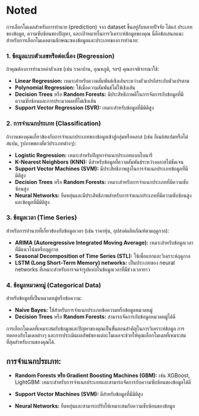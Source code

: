 # Noted

การเลือกโมเดลสำหรับการทำนาย (prediction) จาก dataset ขึ้นอยู่กับหลายปัจจัย ได้แก่ ประเภทของข้อมูล, ความซับซ้อนของปัญหา, และเป้าหมายในการวิเคราะห์ข้อมูลของคุณ นี่คือข้อเสนอแนะสำหรับการเลือกโมเดลตามลักษณะของข้อมูลและประเภทของการทำนาย:

### 1. ข้อมูลแบบตัวเลขหรือต่อเนื่อง (Regression)
ถ้าคุณต้องการทำนายค่าตัวเลข (เช่น ราคาบ้าน, อุณหภูมิ, ฯลฯ) คุณอาจพิจารณาใช้:
- **Linear Regression:** เหมาะสำหรับความสัมพันธ์เชิงเส้นระหว่างตัวแปรอิสระกับตัวแปรตาม
- **Polynomial Regression:** ใช้เมื่อความสัมพันธ์ไม่ใช่เชิงเส้น
- **Decision Trees** หรือ **Random Forests:** มีประสิทธิภาพดีในการจัดการกับข้อมูลที่มีความซับซ้อนและการประมวลผลที่ไม่เชิงเส้น
- **Support Vector Regression (SVR):** เหมาะสำหรับข้อมูลที่มีมิติสูง

### 2. การจำแนกประเภท (Classification)
ถ้างานของคุณเกี่ยวข้องกับการจำแนกประเภทของข้อมูลเข้าสู่กลุ่มหรือคลาส (เช่น อีเมล์สแปมหรือไม่สแปม, รูปภาพของสัตว์ประเภทต่างๆ):
- **Logistic Regression:** เหมาะสำหรับปัญหาจำแนกประเภทแบบไบนารี
- **K-Nearest Neighbors (KNN):** ดีสำหรับข้อมูลที่ความสัมพันธ์ระหว่างคลาสไม่ชัดเจน
- **Support Vector Machines (SVM):** มีประสิทธิภาพสูงในการจำแนกประเภทข้อมูลที่มีมิติสูง
- **Decision Trees** หรือ **Random Forests:** เหมาะสำหรับการจำแนกประเภทที่มีความซับซ้อนสูง
- **Neural Networks:** ยืดหยุ่นและมีประสิทธิภาพสำหรับการจำแนกประเภทที่มีความซับซ้อนสูงและข้อมูลที่มีมิติสูง

### 3. ข้อมูลเวลา (Time Series)
สำหรับการทำนายที่เกี่ยวข้องกับข้อมูลเวลา (เช่น ราคาหุ้น, อุปสงค์ผลิตภัณฑ์ตามฤดูกาล):
- **ARIMA (Autoregressive Integrated Moving Average):** เหมาะสำหรับข้อมูลเวลาที่มีแนวโน้มหรือฤดูกาล
- **Seasonal Decomposition of Time Series (STL):** ใช้เพื่อแยกและวิเคราะห์ฤดูกาล
- **LSTM (Long Short-Term Memory) networks:** เป็นประเภทของ neural networks ที่เหมาะสำหรับการจดจำรูปแบบในข้อมูลเวลาที่มีช่วงเวลายาว

### 4. ข้อมูลหมวดหมู่ (Categorical Data)
สำหรับข้อมูลที่เป็นหมวดหมู่หรือข้อความ:
- **Naive Bayes:** ใช้สำหรับการจำแนกประเภทข้อความหรือข้อมูลหมวดหมู่
- **Decision Trees** หรือ **Random Forests:** สามารถจัดการกับข้อมูลหมวดหมู่ได้ดี

การเลือกโมเดลที่เหมาะสมกับข้อมูลและปัญหาของคุณเป็นขั้นตอนสำคัญในการวิเคราะห์ข้อมูล การทดลองกับโมเดลต่างๆ และการประเมินผลลัพธ์ของแต่ละโมเดลจะช่วยให้คุณเลือกโมเดลที่เหมาะสมที่สุดสำหรับงานของคุณได้.

## การจำแนกประเภท:
 - **Random Forests หรือ Gradient Boosting Machines (GBM):** 
เช่น XGBoost, LightGBM: เหมาะสำหรับการจำแนกประเภทและสามารถจัดการกับความซับซ้อนของข้อมูลได้ดี
- **Support Vector Machines (SVM):** ดีสำหรับข้อมูลที่มีมิติสูง

- **Neural Networks:** ยืดหยุ่นและสามารถปรับให้เหมาะสมกับความซับซ้อนของข้อมูล
